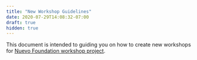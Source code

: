 ```yaml
---
title: "New Workshop Guidelines"
date: 2020-07-29T14:08:32-07:00
draft: true
hidden: true
---
```


This document is intended to guiding you on how to create new workshops for [Nuevo Foundation workshop project](https://github.com/nuevoFoundation/workshops).